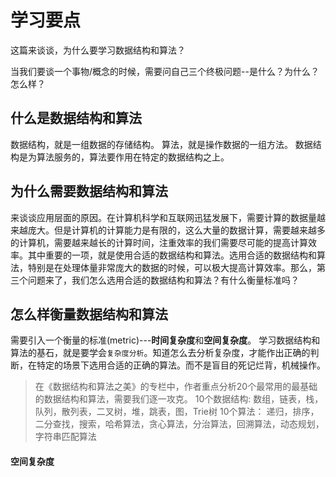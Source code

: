 # 学习要点

这篇来谈谈，为什么要学习数据结构和算法？

当我们要谈一个事物/概念的时候，需要问自己三个终极问题--是什么？为什么？怎么样？

## 什么是数据结构和算法
数据结构，就是一组数据的存储结构。
算法，就是操作数据的一组方法。
数据结构是为算法服务的，算法要作用在特定的数据结构之上。

## 为什么需要数据结构和算法
来谈谈应用层面的原因。在计算机科学和互联网迅猛发展下，需要计算的数据量越来越庞大。但是计算机的计算能力是有限的，这么大量的数据计算，需要越来越多的计算机，需要越来越长的计算时间，注重效率的我们需要尽可能的提高计算效率。其中重要的一项，就是使用合适的数据结构和算法。选用合适的数据结构和算法，特别是在处理体量非常庞大的数据的时候，可以极大提高计算效率。那么，第三个问题来了，我们怎么选用合适的数据结构和算法？有什么衡量标准吗？

## 怎么样衡量数据结构和算法
需要引入一个衡量的标准(metric)---**时间复杂度**和**空间复杂度**。
学习数据结构和算法的基石，就是要学会`复杂度分析`。知道怎么去分析复杂度，才能作出正确的判断，在特定的场景下选用合适的正确的算法。而不是盲目的死记烂背，机械操作。

> 在《数据结构和算法之美》的专栏中，作者重点分析20个最常用的最基础的数据结构和算法，需要我们逐一攻克。
> 10个数据结构: 数组，链表，栈，队列，散列表，二叉树，堆，跳表，图，Trie树
> 10个算法： 递归，排序，二分查找，搜索，哈希算法，贪心算法，分治算法，回溯算法，动态规划，字符串匹配算法


#### 空间复杂度